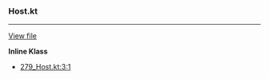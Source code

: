 ### Host.kt
---
[View file](../files/279_Host.kt)

**Inline Klass**

 - [279_Host.kt:3:1](../files/279_Host.kt#L3)
